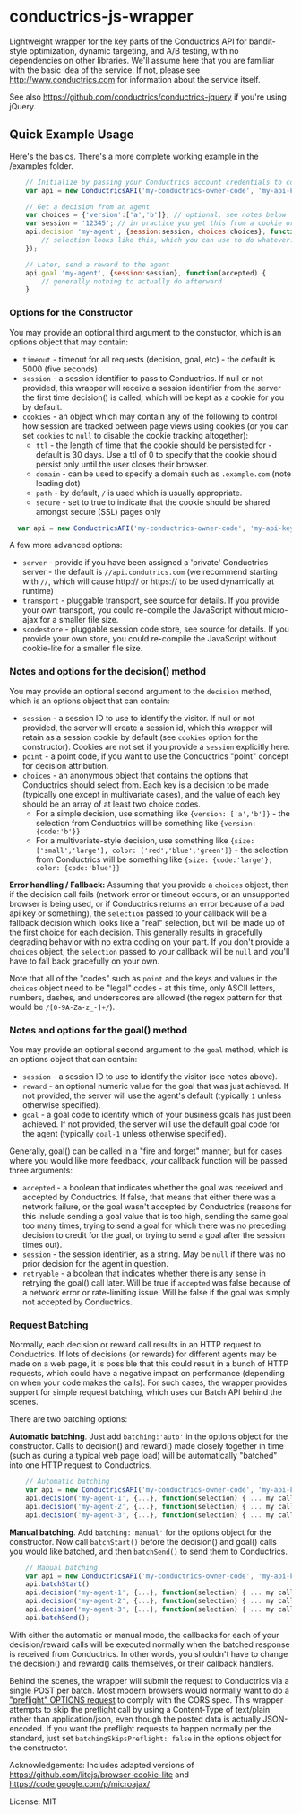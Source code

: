 # conductrics-js-wrapper

Lightweight wrapper for the key parts of the Conductrics API for bandit-style optimization, dynamic targeting, and A/B testing, with no dependencies on other libraries. We'll assume here that you are familiar with the basic idea of the service. If not, please see http://www.conductrics.com for information about the service itself.

See also https://github.com/conductrics/conductrics-jquery if you're using jQuery.

## Quick Example Usage

Here's the basics. There's a more complete working example in the /examples folder.

```javascript
	// Initialize by passing your Conductrics account credentials to constructor
	var api = new ConductricsAPI('my-conductrics-owner-code', 'my-api-key');

	// Get a decision from an agent
	var choices = {'version':['a','b']}; // optional, see notes below
	var session = '12345'; // in practice you get this from a cookie or something
	api.decision 'my-agent', {session:session, choices:choices}, function(selection) {
		// selection looks like this, which you can use to do whatever: {'version': {code:'b'}}
	});

	// Later, send a reward to the agent
	api.goal 'my-agent', {session:session}, function(accepted) {
		// generally nothing to actually do afterward
	}
```

### Options for the Constructor

You may provide an optional third argument to the constuctor, which is an options object that may contain:

+ `timeout` - timeout for all requests (decision, goal, etc) - the default is 5000 (five seconds)
+ `session` - a session identifier to pass to Conductrics. If null or not provided, this wrapper will receive a session identifier from the server the first time decision() is called, which will be kept as a cookie for you by default.
+ `cookies` - an object which may contain any of the following to control how session are tracked between page views using cookies (or you can set `cookies` to `null` to disable the cookie tracking altogether):
  - `ttl` - the length of time that the cookie should be persisted for - default is 30 days. Use a ttl of 0 to specify that the cookie should persist only until the user closes their browser.
  - `domain` - can be used to specify a domain such as `.example.com` (note leading dot)
  - `path` - by default, `/` is used which is usually appropriate.
  - `secure` - set to true to indicate that the cookie should be shared amongst secure (SSL) pages only

```javascript
  var api = new ConductricsAPI('my-conductrics-owner-code', 'my-api-key', {timeout:1500});
```

A few more advanced options:

+ `server` - provide if you have been assigned a 'private' Conductrics server - the default is `//api.condutrics.com` (we recommend starting with `//`, which will cause http:// or https:// to be used dynamically at runtime)
+ `transport` - pluggable transport, see source for details. If you provide your own transport, you could re-compile the JavaScript without micro-ajax for a smaller file size.
+ `scodestore` - pluggable session code store, see source for details. If you provide your own store, you could re-compile the JavaScript without cookie-lite for a smaller file size.

### Notes and options for the decision() method

You may provide an optional second argument to the `decision` method, which is an options object that can contain:

+ `session` - a session ID to use to identify the visitor. If null or not provided, the server will create a session id, which this wrapper will retain as a session cookie by default (see `cookies` option for the constructor). Cookies are not set if you provide a `session` explicitly here.
+ `point` - a point code, if you want to use the Conductrics "point" concept for decision attribution.
+ `choices` - an anonymous object that contains the options that Conductrics should select from. Each key is a decision to be made (typically one except in multivariate cases), and the value of each key should be an array of at least two choice codes.
  - For a simple decision, use something like `{version: ['a','b']}` - the selection from Conductrics will be something like `{version: {code:'b'}}`
  - For a multivariate-style decision, use something like `{size: ['small','large'], color: ['red','blue','green']}` - the selection from Conductrics will be something like `{size: {code:'large'}, color: {code:'blue'}}`

**Error handling / Fallback:** Assuming that you provide a `choices` object, then if the decision call fails (network error or timeout occurs, or an unsupported browser is being used, or if Conductrics returns an error because of a bad api key or something), the `selection` passed to your callback will be a fallback decision which looks like a "real" selection, but will be made up of the first choice for each decision. This generally results in gracefully degrading behavior with no extra coding on your part. If you don't provide a `choices` object, the `selection` passed to your callback will be `null` and you'll have to fall back gracefully on your own.

Note that all of the "codes" such as `point` and the keys and values in the `choices` object need to be "legal" codes - at this time, only ASCII letters, numbers, dashes, and underscores are allowed (the regex pattern for that would be `/[0-9A-Za-z_-]+/`).

### Notes and options for the goal() method

You may provide an optional second argument to the `goal` method, which is an options object that can contain:

+ `session` - a session ID to use to identify the visitor (see notes above).
+ `reward` - an optional numeric value for the goal that was just achieved. If not provided, the server will use the agent's default (typically `1` unless otherwise specified).
+ `goal` - a goal code to identify which of your business goals has just been achieved. If not provided, the server will use the default goal code for the agent (typically `goal-1` unless otherwise specified).

Generally, goal() can be called in a "fire and forget" manner, but for cases where you would like more feedback, your callback function will be passed three arguments:

+ `accepted` - a boolean that indicates whether the goal was received and accepted by Conductrics. If false, that means that either there was a network failure, or the goal wasn't accepted by Conductrics (reasons for this include sending a goal value that is too high, sending the same goal too many times, trying to send a goal for which there was no preceding decision to credit for the goal, or trying to send a goal after the session times out).
+ `session` - the session identifier, as a string. May be `null` if there was no prior decision for the agent in question.
+ `retryable` - a boolean that indicates whether there is any sense in retrying the goal() call later. Will be true if `accepted` was false because of a network error or rate-limiting issue. Will be false if the goal was simply not accepted by Conductrics.

### Request Batching ###

Normally, each decision or reward call results in an HTTP request to Conductrics. If lots of decisions (or rewards) for different agents may be made on a web page, it is possible that this could result in a bunch of HTTP requests, which could have a negative impact on performance (depending on when your code makes the calls). For such cases, the wrapper provides support for simple request batching, which uses our Batch API behind the scenes.

There are two batching options:

**Automatic batching**. Just add `batching:'auto'` in the options object for the constructor. Calls to decision() and reward() made closely together in time (such as during a typical web page load) will be automatically "batched" into one HTTP request to Conductrics.

```javascript
	// Automatic batching
	var api = new ConductricsAPI('my-conductrics-owner-code', 'my-api-key', {batching:'auto'});
	api.decision('my-agent-1', {...}, function(selection) { ... my callback logic here ... });
	api.decision('my-agent-2', {...}, function(selection) { ... my callback logic here ... });
	api.decision('my-agent-3', {...}, function(selection) { ... my callback logic here ... });
```

**Manual batching**. Add `batching:'manual'` for the options object for the constructor. Now call `batchStart()` before the decision() and goal() calls you would like batched, and then `batchSend()` to send them to Conductrics.

```javascript
	// Manual batching
	var api = new ConductricsAPI('my-conductrics-owner-code', 'my-api-key', {batching:'manual'});
	api.batchStart()
	api.decision('my-agent-1', {...}, function(selection) { ... my callback logic here ... });
	api.decision('my-agent-2', {...}, function(selection) { ... my callback logic here ... });
	api.decision('my-agent-3', {...}, function(selection) { ... my callback logic here ... });
	api.batchSend();
```

With either the automatic or manual mode, the callbacks for each of your decision/reward calls will be executed normally when the batched response is received from Conductrics. In other words, you shouldn't have to change the decision() and reward() calls themselves, or their callback handlers.

Behind the scenes, the wrapper will submit the request to Conductrics via a single POST per batch. Most modern browsers would normally
want to do a ["preflight" OPTIONS request](http://www.w3.org/TR/cors/#preflight-request "preflight") to comply with the CORS spec. This wrapper attempts to skip the preflight call by using a Content-Type of text/plain rather than application/json, even though the posted data is actually JSON-encoded. If you want the preflight requests to happen normally per the standard, just set `batchingSkipsPreflight: false` in the options object for the constructor.

Acknowledgements: Includes adapted versions of https://github.com/litejs/browser-cookie-lite and https://code.google.com/p/microajax/

License: MIT
